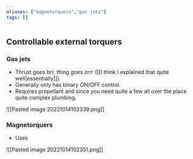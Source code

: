 ```yaml
---
aliases: ["magnetorquers","gas jets"]
tags: []
---
```


## Controllable external torquers

### Gas jets 
- Thrust goes brr, thing goes zrrr ([[I think I explained that quite well|essentially]]).
- Generally only has binary ON/OFF control.
- Requires propellant and since you need quite a few all over the place quite complex plumbing.

![[Pasted image 20221014102339.png]]

### Magnetorquers
- Uses

![[Pasted image 20221014102351.png]]